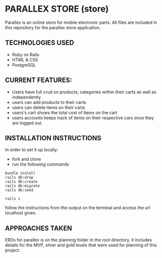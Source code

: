 # PARALLEX STORE (store)
Parallex is an online store for mobile electronic parts.
All files are included in this repository for the parallex store application.

## TECHNOLOGIES USED
- Ruby on Rails
- HTML & CSS
- PostgreSQL


## CURRENT FEATURES:
- Users have full crud on products, categories within their carts as well as independently
- users can add products to their carts
- users can delete items on their carts
- users's cart shows the total cost of items on the cart
- users accounts keeps track of items on their respective cars once they are logged out.




## INSTALLATION INSTRUCTIONS
In order to set it up locally:
- fork and clone
- run the following commands

```
bundle install
rails db:drop
rails db:create
rails db:migrate
rails db:seed

rails s

```
follow the instructions from the output on the terminal
and access the url localhost given.



## APPROACHES TAKEN
ERDs for parallex is on the planning folder in the root directory.
it includes details for the MVP, silver and gold levels that were used for planning of this project.
